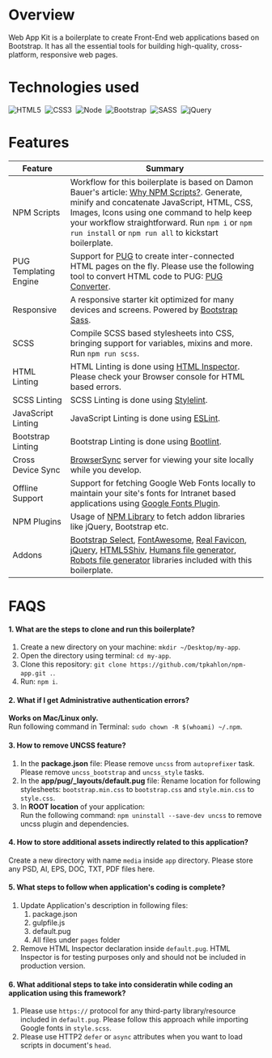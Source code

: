# Overview
Web App Kit is a boilerplate to create Front-End web applications based on Bootstrap. It has all the essential tools for building high-quality, cross-platform, responsive web pages.

# Technologies used

![HTML5](https://cdn0.iconfinder.com/data/icons/long-shadow-web-icons/512/html-64.png)&nbsp;&nbsp;![CSS3](https://cdn0.iconfinder.com/data/icons/long-shadow-web-icons/512/css-64.png)&nbsp;&nbsp;![Node](https://cdn0.iconfinder.com/data/icons/long-shadow-web-icons/512/nodejs-64.png)&nbsp;&nbsp;![Bootstrap](https://cdn0.iconfinder.com/data/icons/long-shadow-web-icons/512/boostrap-64.png)&nbsp;&nbsp;![SASS](https://cdn0.iconfinder.com/data/icons/long-shadow-web-icons/512/sass-64.png)&nbsp;&nbsp;![jQuery](https://cdn0.iconfinder.com/data/icons/long-shadow-web-icons/512/jquery-64.png)

# Features

| Feature | Summary |
| --- | --- |
| NPM Scripts | Workflow for this boilerplate is based on Damon Bauer's article: [Why NPM Scripts?](https://css-tricks.com/why-npm-scripts). Generate, minify and concatenate JavaScript, HTML, CSS, Images, Icons using one command to help keep your workflow straightforward. Run `npm i` or `npm run install` or `npm run all` to kickstart boilerplate.
| PUG Templating Engine | Support for [PUG](https://pugjs.org/api/getting-started.html) to create inter-connected HTML pages on the fly. Please use the following tool to convert HTML code to PUG: [PUG Converter](https://hadijaveed.github.io/All-Convertors).
| Responsive | A responsive starter kit optimized for many devices and screens. Powered by [Bootstrap Sass](http://getbootstrap.com).
| SCSS | Compile SCSS based stylesheets into CSS, bringing support for variables, mixins and more. Run `npm run scss`.
| HTML Linting | HTML Linting is done using [HTML Inspector](https://cdnjs.cloudflare.com/ajax/libs/html-inspector/0.8.2/html-inspector.js). Please check your Browser console for HTML based errors.
| SCSS Linting | SCSS Linting is done using [Stylelint](https://www.npmjs.com/package/stylelint).
| JavaScript Linting | JavaScript Linting is done using [ESLint](https://eslint.org).
| Bootstrap Linting | Bootstrap Linting is done using [Bootlint](https://www.npmjs.com/package/bootlint).
| Cross Device Sync | [BrowserSync](https://www.browsersync.io) server for viewing your site locally while you develop.
| Offline Support | Support for fetching Google Web Fonts locally to maintain your site's fonts for Intranet based applications using [Google Fonts Plugin](https://www.npmjs.com/package/gulp-google-webfonts).
| NPM Plugins | Usage of [NPM Library](https://www.npmjs.com/package/package) to fetch addon libraries like jQuery, Bootstrap etc.
| Addons | [Bootstrap Select](https://silviomoreto.github.io/bootstrap-select), [FontAwesome](http://fontawesome.io/icons), [Real Favicon](http://realfavicongenerator.net), [jQuery](http://jquery.com), [HTML5Shiv](https://www.npmjs.com/package/html5shiv), [Humans file generator](https://www.npmjs.com/package/gulp-humans), [Robots file generator](https://www.npmjs.com/package/gulp-robots) libraries included with this boilerplate.

# FAQS

#### 1. What are the steps to clone and run this boilerplate?
1.  Create a new directory on your machine: `mkdir ~/Desktop/my-app`.
2.  Open the directory using terminal: `cd my-app`.
3.  Clone this repository: `git clone https://github.com/tpkahlon/npm-app.git .`.
4.  Run: `npm i`.
#### 2. What if I get Administrative authentication errors?
**Works on Mac/Linux only.**  
Run following command in Terminal: `sudo chown -R $(whoami) ~/.npm`.
#### 3. How to remove UNCSS feature?
1.  In the **package.json** file:
Please remove `uncss` from `autoprefixer` task. Please remove `uncss_bootstrap` and `uncss_style` tasks.
2.  In the **app/pug/_layouts/default.pug** file: 
Rename location for following stylesheets: `bootstrap.min.css` to `bootstrap.css` and `style.min.css` to `style.css`.
3.  In **ROOT location** of your application:  
Run the following command: `npm uninstall --save-dev uncss` to remove uncss plugin and dependencies.
#### 4. How to store additional assets indirectly related to this application?
Create a new directory with name `media` inside `app` directory. Please store any PSD, AI, EPS, DOC, TXT, PDF files here.
#### 5. What steps to follow when application's coding is complete?
1.  Update Application's description in following files:
    1.  package.json
    2.  gulpfile.js
    3.  default.pug
    4.  All files under `pages` folder
2.  Remove HTML Inspector declaration inside `default.pug`. HTML Inspector is for testing purposes only and should not be included in production version.
#### 6. What additional steps to take into consideratin while coding an application using this framework?
1.  Please use `https://` protocol for any third-party library/resource included in `default.pug`. Please follow this approach while importing Google fonts in `style.scss`.
2.  Please use HTTP2 `defer` or `async` attributes when you want to load scripts in document's `head`.